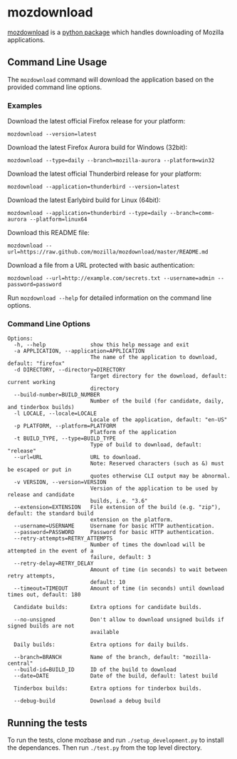 # mozdownload

[mozdownload](https://github.com/mozilla/mozdownload)
is a [python package](http://pypi.python.org/pypi/mozdownload)
which handles downloading of Mozilla applications.

## Command Line Usage

The `mozdownload` command will download the application based on the provided
command line options.

### Examples

Download the latest official Firefox release for your platform:

    mozdownload --version=latest

Download the latest Firefox Aurora build for Windows (32bit):

    mozdownload --type=daily --branch=mozilla-aurora --platform=win32

Download the latest official Thunderbird release for your platform: 

    mozdownload --application=thunderbird --version=latest

Download the latest Earlybird build for Linux (64bit): 

    mozdownload --application=thunderbird --type=daily --branch=comm-aurora --platform=linux64

Download this README file: 

    mozdownload --url=https://raw.github.com/mozilla/mozdownload/master/README.md

Download a file from a URL protected with basic authentication: 

    mozdownload --url=http://example.com/secrets.txt --username=admin --password=password

Run `mozdownload --help` for detailed information on the command line options.

### Command Line Options

    Options:
      -h, --help              show this help message and exit
      -a APPLICATION, --application=APPLICATION
                              The name of the application to download, default: "firefox"
      -d DIRECTORY, --directory=DIRECTORY
                              Target directory for the download, default: current working
                              directory
      --build-number=BUILD_NUMBER
                              Number of the build (for candidate, daily, and tinderbox builds)
      -l LOCALE, --locale=LOCALE
                              Locale of the application, default: "en-US"
      -p PLATFORM, --platform=PLATFORM
                              Platform of the application
      -t BUILD_TYPE, --type=BUILD_TYPE
                              Type of build to download, default: "release"
      --url=URL               URL to download.
                              Note: Reserved characters (such as &) must be escaped or put in
                              quotes otherwise CLI output may be abnormal.
      -v VERSION, --version=VERSION
                              Version of the application to be used by release and candidate
                              builds, i.e. "3.6"
      --extension=EXTENSION   File extension of the build (e.g. "zip"), default: the standard build
                              extension on the platform.
      --username=USERNAME     Username for basic HTTP authentication.
      --password=PASSWORD     Password for basic HTTP authentication.
      --retry-attempts=RETRY_ATTEMPTS
                              Number of times the download will be attempted in the event of a
                              failure, default: 3
      --retry-delay=RETRY_DELAY
                              Amount of time (in seconds) to wait between retry attempts,
                              default: 10
      --timeout=TIMEOUT       Amount of time (in seconds) until download times out, default: 180

      Candidate builds:       Extra options for candidate builds.

      --no-unsigned           Don't allow to download unsigned builds if signed builds are not
                              available

      Daily builds:           Extra options for daily builds.

      --branch=BRANCH         Name of the branch, default: "mozilla-central"
      --build-id=BUILD_ID     ID of the build to download
      --date=DATE             Date of the build, default: latest build

      Tinderbox builds:       Extra options for tinderbox builds.

      --debug-build           Download a debug build


## Running the tests

To run the tests, clone mozbase and run `./setup_development.py` to install the dependances. Then run `./test.py` from the top level directory.